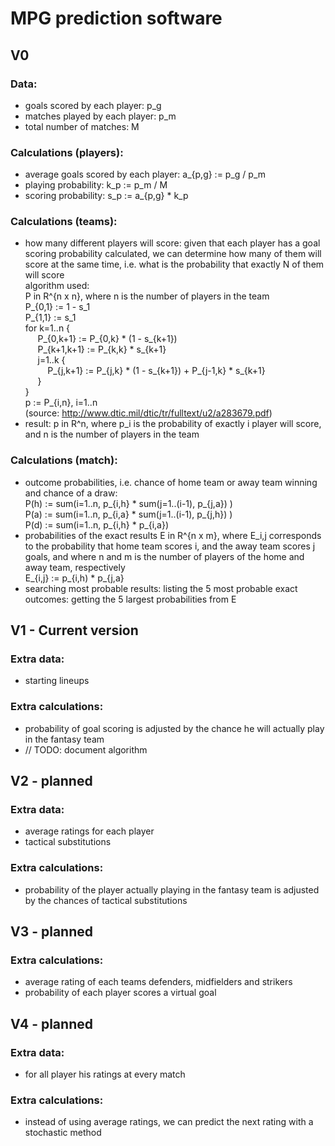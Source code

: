 # MPG prediction software

## V0

### Data: 
- goals scored by each player: p_g
- matches played by each player: p_m
- total number of matches: M

### Calculations (players):
- average goals scored by each player: a_{p,g} := p_g / p_m
- playing probability: k_p := p_m / M
- scoring probability: s_p := a_{p,g} * k_p

### Calculations (teams):
- how many different players will score: given that each player has a goal scoring probability calculated, 
we can determine how many of them will score at the same time, 
i.e. what is the probability that exactly N of them will score \
algorithm used: \
P in R^{n x n}, where n is the number of players in the team \
P_{0,1} := 1 - s_1 \
P_{1,1} := s_1 \
for k=1..n { \
&nbsp;&nbsp;&nbsp;&nbsp; P_{0,k+1} := P_{0,k} * (1 - s_{k+1}) \
&nbsp;&nbsp;&nbsp;&nbsp; P_{k+1,k+1} := P_{k,k} * s_{k+1} \
&nbsp;&nbsp;&nbsp;&nbsp; j=1..k { \
&nbsp;&nbsp;&nbsp;&nbsp;&nbsp;&nbsp;&nbsp;&nbsp; P_{j,k+1} := P_{j,k} * (1 - s_{k+1}) + P_{j-1,k} * s_{k+1} \
&nbsp;&nbsp;&nbsp;&nbsp; } \
} \
p := P_{i,n}, i=1..n \
(source: http://www.dtic.mil/dtic/tr/fulltext/u2/a283679.pdf)
- result: p in R^n, where p_i is the probability of exactly i player will score, and n is the number of players in the team

### Calculations (match):
- outcome probabilities, i.e. chance of home team or away team winning and chance of a draw: \
P(h) := sum(i=1..n, p_{i,h} * sum(j=1..(i-1), p_{j,a}) ) \
P(a) := sum(i=1..n, p_{i,a} * sum(j=1..(i-1), p_{j,h}) ) \
P(d) := sum(i=1..n, p_{i,h} * p_{i,a})
- probabilities of the exact results
E in R^{n x m}, where E_i,j corresponds to the probability that home team scores i, and the away team scores j goals, 
and where n and m is the number of players of the home and away team, respectively \
E_{i,j} := p_{i,h) * p_{j,a}
- searching most probable results: listing the 5 most probable exact outcomes: getting the 5 largest probabilities from E

## V1 - Current version

### Extra data:
- starting lineups

### Extra calculations: 
- probability of goal scoring is adjusted by the chance he will actually play in the fantasy team
- // TODO: document algorithm

## V2 - planned

### Extra data:
- average ratings for each player
- tactical substitutions

### Extra calculations: 
- probability of the player actually playing in the fantasy team is adjusted by the chances of tactical substitutions

## V3 - planned

### Extra calculations:
- average rating of each teams defenders, midfielders and strikers
- probability of each player scores a virtual goal

## V4 - planned

### Extra data:
- for all player his ratings at every match

### Extra calculations:
- instead of using average ratings, we can predict the next rating with a stochastic method
